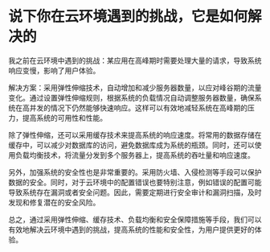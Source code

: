# 说下你在云环境遇到的挑战，它是如何解决的

我之前在云环境中遇到的挑战：某应用在高峰期时需要处理大量的请求，导致系统响应变慢，影响了用户体验。

解决方案：采用弹性伸缩技术，自动增加和减少服务器数量，以应对峰谷期的流量变化。通过设置弹性伸缩规则，根据系统的负载情况自动调整服务器数量，确保系统在高并发的情况下仍然能够快速响应。这样可以有效地减轻系统在高峰期的压力，提高系统的可用性和性能。

除了弹性伸缩，还可以采用缓存技术来提高系统的响应速度。将常用的数据存储在缓存中，可以减少对数据库的访问，避免数据库成为系统的瓶颈。同时，还可以使用负载均衡技术，将流量分发到多个服务器上，提高系统的吞吐量和响应速度。

另外，加强系统的安全性也是非常重要的。采用防火墙、入侵检测等手段可以保护数据的安全。同时，对于云环境中的配置错误也要特别注意，例如错误的配置可能导致系统存在漏洞或者安全问题。因此，需要定期进行安全审计和漏洞扫描，及时发现和修复潜在的安全风险。

总之，通过采用弹性伸缩、缓存技术、负载均衡和安全保障措施等手段，我们可以有效地解决云环境中遇到的挑战，提高系统的性能和安全性，为用户提供更好的体验。
